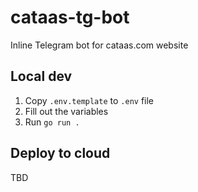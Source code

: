 # cataas-tg-bot

Inline Telegram bot for cataas.com website

## Local dev

1. Copy `.env.template` to `.env` file
2. Fill out the variables
3. Run `go run .`

## Deploy to cloud

TBD
